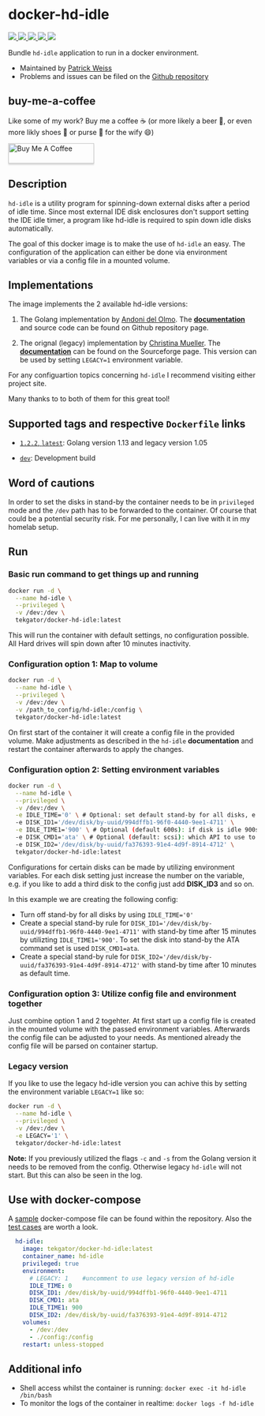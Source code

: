 # docker-hd-idle

<p>
  <a href="https://github.com/tekgator/docker-hd-idle/actions/workflows/build-and-publish.yml" alt="BuildStatus">
    <img src="https://img.shields.io/github/workflow/status/tekgator/docker-hd-idle/Publish%20Docker%20image" />
  </a>
  <a href="https://hub.docker.com/r/tekgator/docker-hd-idle" alt="DockerPulls">
    <img src="https://img.shields.io/docker/pulls/tekgator/docker-hd-idle" />
  </a>
  <a href="https://hub.docker.com/r/tekgator/docker-hd-idle/tags?page=1&ordering=last_updated" alt="DockerBuildStatus">
    <img src="https://img.shields.io/docker/image-size/tekgator/docker-hd-idle/latest" />
  </a>
  <a href="https://github.com/tekgator/docker-hd-idle/blob/main/LICENSE" alt="License">
    <img src="https://img.shields.io/github/license/tekgator/docker-hd-idle" />
  </a>
  <a href="https://github.com/tekgator/docker-hd-idle/releases" alt="Releases">
    <img src="https://img.shields.io/github/v/release/tekgator/docker-hd-idle" />
  </a>
</p>

Bundle `hd-idle` application to run in a docker environment.

- Maintained by [Patrick Weiss](https://github.com/tekgator)
- Problems and issues can be filed on the [Github repository](https://github.com/tekgator/docker-hd-idle/issues)

## buy-me-a-coffee
Like some of my work? Buy me a coffee ☕ (or more likely a beer 🍺, or even more likly shoes 👠 or purse 👜 for the wify 😄)

<a href="https://www.buymeacoffee.com/tekgator" target="_blank"><img src="https://www.buymeacoffee.com/assets/img/custom_images/orange_img.png" alt="Buy Me A Coffee" style="height: 41px !important;width: 174px !important;box-shadow: 0px 3px 2px 0px rgba(190, 190, 190, 0.5) !important;-webkit-box-shadow: 0px 3px 2px 0px rgba(190, 190, 190, 0.5) !important;" ></a>

## Description

`hd-idle` is a utility program for spinning-down external disks after a period of idle time. Since most external IDE disk enclosures don't support setting the IDE idle timer, a program like hd-idle is required to spin down idle disks automatically.

The goal of this docker image is to make the use of `hd-idle` an easy. The configuration of the application can either be done via environment variables or via a config file in a mounted volume.

## Implementations

The image implements the 2 available hd-idle versions:

1. The Golang implementation by [Andoni del Olmo](https://github.com/adelolmo). The **[documentation](https://github.com/adelolmo/hd-idle)** and source code can be found on Github repository page.

2. The orignal (legacy) implementation by [Christina Mueller](https://sourceforge.net/u/cjmueller/profile/). The **[documentation](http://hd-idle.sourceforge.net/)** can be found on the Sourceforge page. This version can be used by setting `LEGACY=1` environment variable. 

For any configuartion topics concerning `hd-idle` I recommend visiting either project site.

Many thanks to to both of them for this great tool!

## Supported tags and respective `Dockerfile` links

* [`1.2.2`, `latest`](https://github.com/tekgator/docker-hd-idle/blob/main/Dockerfile):  Golang version 1.13 and legacy version 1.05

* [`dev`](https://github.com/tekgator/docker-hd-idle/blob/main/Dockerfile): Development build

## Word of cautions

In order to set the disks in stand-by the container needs to be in `privileged` mode and the `/dev` path has to be forwarded to the container. Of course that could be a potential security risk. For me personally, I can live with it in my homelab setup.

## Run

### Basic run command to get things up and running

```bash
docker run -d \
  --name hd-idle \
  --privileged \
  -v /dev:/dev \
  tekgator/docker-hd-idle:latest
``` 

This will run the container with default settings, no configuration possible. All Hard drives will spin down after 10 minutes inactivity.

### Configuration option 1: Map to volume

```bash
docker run -d \
  --name hd-idle \
  --privileged \
  -v /dev:/dev \
  -v /path_to_config/hd-idle:/config \
  tekgator/docker-hd-idle:latest
``` 

On first start of the container it will create a config file in the provided volume. Make adjustments as described in the `hd-idle` **documentation** and restart the container afterwards to apply the changes.

### Configuration option 2: Setting environment variables

```bash
docker run -d \
  --name hd-idle \
  --privileged \
  -v /dev:/dev \
  -e IDLE_TIME='0' \ # Optional: set default stand-by for all disks, e.g. 0 for turn off
  -e DISK_ID1='/dev/disk/by-uuid/994dffb1-96f0-4440-9ee1-4711' \
  -e IDLE_TIME1='900' \ # Optional (default 600s): if disk is idle 900s go into stand-by
  -e DISK_CMD1='ata' \ # Optional (default: scsi): which API to use to communicate with the device (not evaluated in legacy version)
  -e DISK_ID2='/dev/disk/by-uuid/fa376393-91e4-4d9f-8914-4712' \
  tekgator/docker-hd-idle:latest
``` 

Configurations for certain disks can be made by utilizing environment variables. For each disk setting just increase the number on the variable, e.g. if you like to add a third disk to the config just add **DISK_ID3** and so on.

In this example we are creating the following config:
- Turn off stand-by for all disks by using `IDLE_TIME='0'`
- Create a special stand-by rule for `DISK_ID1='/dev/disk/by-uuid/994dffb1-96f0-4440-9ee1-4711'` with stand-by time after 15 minutes by utilizting `IDLE_TIME1='900'`. To set the disk into stand-by the ATA command set is used `DISK_CMD1=ata`.
- Create a special stand-by rule for `DISK_ID2='/dev/disk/by-uuid/fa376393-91e4-4d9f-8914-4712'` with stand-by time after 10 minutes as default time.

### Configuration option 3: Utilize config file and environment together

Just combine option 1 and 2 togehter. At first start up a config file is created in the mounted volume with the passed environment variables. Afterwards the config file can be adjusted to your needs. As mentioned already the config file will be parsed on container startup.

### Legacy version

If you like to use the legacy hd-idle version you can achive this by setting the environment variable `LEGACY=1` like so:

```bash
docker run -d \
  --name hd-idle \
  --privileged \
  -v /dev:/dev \
  -e LEGACY='1' \
  tekgator/docker-hd-idle:latest
``` 

**Note:** If you previously utilized the flags `-c` and `-s` from the Golang version it needs to be removed from the config. Otherwise legacy `hd-idle` will not start. But this can also be seen in the log.

## Use with docker-compose

A [sample](docker-compose.yml) docker-compose file can be found within the repository. Also the [test cases](test) are worth a look.

```yml
  hd-idle:
    image: tekgator/docker-hd-idle:latest
    container_name: hd-idle
    privileged: true
    environment:
      # LEGACY: 1    #uncomment to use legacy version of hd-idle
      IDLE_TIME: 0
      DISK_ID1: /dev/disk/by-uuid/994dffb1-96f0-4440-9ee1-4711
      DISK_CMD1: ata
      IDLE_TIME1: 900
      DISK_ID2: /dev/disk/by-uuid/fa376393-91e4-4d9f-8914-4712
    volumes:
      - /dev:/dev
      - ./config:/config
    restart: unless-stopped
``` 

## Additional info

* Shell access whilst the container is running: `docker exec -it hd-idle /bin/bash`
* To monitor the logs of the container in realtime: `docker logs -f hd-idle`